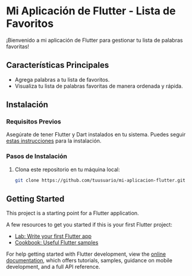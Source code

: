 # Mi Aplicación de Flutter - Lista de Favoritos

¡Bienvenido a mi aplicación de Flutter para gestionar tu lista de palabras favoritas!

## Características Principales

- Agrega palabras a tu lista de favoritos.
- Visualiza tu lista de palabras favoritas de manera ordenada y rápida.

## Instalación

### Requisitos Previos

Asegúrate de tener Flutter y Dart instalados en tu sistema. Puedes seguir [estas instrucciones](https://flutter.dev/docs/get-started/install) para la instalación.

### Pasos de Instalación

1. Clona este repositorio en tu máquina local:

   ```bash
   git clone https://github.com/tuusuario/mi-aplicacion-flutter.git
   
## Getting Started

This project is a starting point for a Flutter application.

A few resources to get you started if this is your first Flutter project:

- [Lab: Write your first Flutter app](https://docs.flutter.dev/get-started/codelab)
- [Cookbook: Useful Flutter samples](https://docs.flutter.dev/cookbook)

For help getting started with Flutter development, view the
[online documentation](https://docs.flutter.dev/), which offers tutorials,
samples, guidance on mobile development, and a full API reference.

